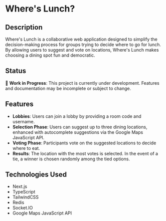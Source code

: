 # Where's Lunch?

## Description

Where's Lunch is a collaborative web application designed to simplify the decision-making process for groups
trying to decide where to go for lunch. By allowing users to suggest and vote on locations, Where's Lunch 
makes choosing a dining spot fun and democratic.

## Status

🚧 **Work in Progress**: This project is currently under development. Features and documentation may be incomplete or subject to change.

## Features

- **Lobbies**: Users can join a lobby by providing a room code and username.
- **Selection Phase**: Users can suggest up to three dining locations, enhanced with autocomplete suggestions via the Google Maps JavaScript API.
- **Voting Phase**: Participants vote on the suggested locations to decide where to eat.
- **Results**: The location with the most votes is selected. In the event of a tie, a winner is chosen randomly among the tied options.

## Technologies Used

- Next.js
- TypeScript
- TailwindCSS
- Redis
- Socket.IO
- Google Maps JavaScript API
